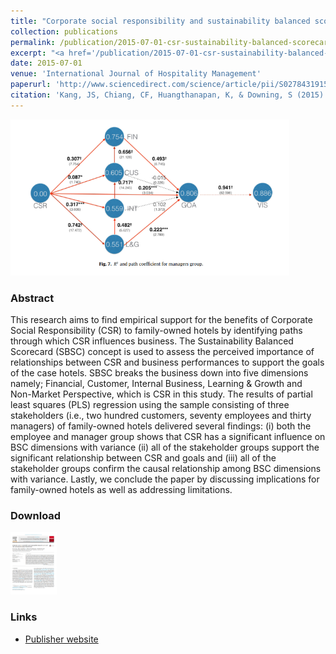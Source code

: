 ```yaml
---
title: "Corporate social responsibility and sustainability balanced scorecard: The case study of family-owned hotels"
collection: publications
permalink: /publication/2015-07-01-csr-sustainability-balanced-scorecard
excerpt: "<a href='/publication/2015-07-01-csr-sustainability-balanced-scorecard'><img src='/images/csr_sustainability_balanced_scorecard_fig1_png.png' style='max-height:250px;'></a><br/><br/>This research aims to find empirical support for the benefits of Corporate Social Responsibility (CSR) to family-owned hotels"
date: 2015-07-01
venue: 'International Journal of Hospitality Management'
paperurl: 'http://www.sciencedirect.com/science/article/pii/S0278431915000742'
citation: 'Kang, JS, Chiang, CF, Huangthanapan, K, & Downing, S (2015). &quot;Corporate social responsibility and sustainability balanced scorecard: The case study of family-owned hotels.&quot; <i>International Journal of Hospitality Management</i>. 48:124-134.'
---
```


<img src='/images/csr_sustainability_balanced_scorecard_fig1_png.png' style='max-height:250px;'>

### Abstract
This research aims to find empirical support for the benefits of Corporate Social Responsibility (CSR) to family-owned hotels by identifying paths through which CSR influences business. The Sustainability Balanced Scorecard (SBSC) concept is used to assess the perceived importance of relationships between CSR and business performances to support the goals of the case hotels. SBSC breaks the business down into five dimensions namely; Financial, Customer, Internal Business, Learning & Growth and Non-Market Perspective, which is CSR in this study. The results of partial least squares (PLS) regression using the sample consisting of three stakeholders (i.e., two hundred customers, seventy employees and thirty managers) of family-owned hotels delivered several findings: (i) both the employee and manager group shows that CSR has a significant influence on BSC dimensions with variance (ii) all of the stakeholder groups support the significant relationship between CSR and goals and (iii) all of the stakeholder groups confirm the causal relationship among BSC dimensions with variance. Lastly, we conclude the paper by discussing implications for family-owned hotels as well as addressing limitations.

### Download
[<img src='/images/csr_sustainability_balanced_scorecard_cover_slide_png.png' style='max-height:100px;'>](/files/csr_sustainability_balanced_scorecard.pdf "download article")

### Links
* [Publisher website](http://www.sciencedirect.com/science/article/pii/S0278431915000742)

